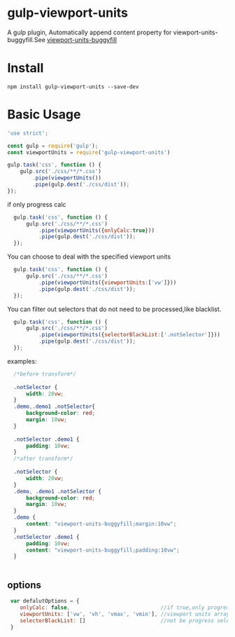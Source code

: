 # gulp-viewport-units
A gulp plugin, Automatically append content property for viewport-units-buggyfill.See [viewport-units-buggyfill](https://github.com/rodneyrehm/viewport-units-buggyfill)

# Install

```
npm install gulp-viewport-units --save-dev
```

# Basic Usage

```javascript
'use strict';

const gulp = require('gulp');
const viewportUnits = require('gulp-viewport-units')

gulp.task('css', function () {
    gulp.src('./css/**/*.css')
        .pipe(viewportUnits())
        .pipe(gulp.dest('./css/dist'));
});
```
if only progress calc
```javascript
  gulp.task('css', function () {
      gulp.src('./css/**/*.css')
          .pipe(viewportUnits({onlyCalc:true}))
          .pipe(gulp.dest('./css/dist'));
  });
```
You can choose to deal with the specified viewport units
```javascript
  gulp.task('css', function () {
      gulp.src('./css/**/*.css')
          .pipe(viewportUnits({viewportUnits:['vw']}))
          .pipe(gulp.dest('./css/dist'));
  });
```

You can filter out selectors that do not need to be processed,like blacklist.
```javascript
  gulp.task('css', function () {
      gulp.src('./css/**/*.css')
          .pipe(viewportUnits({selectorBlackList:['.notSelector']}))
          .pipe(gulp.dest('./css/dist'));
  });
```
examples:
```css
  /*before transform*/
  
  .notSelector {
      width: 20vw;
  }
  .demo,.demo1 .notSelector{
      background-color: red;
      margin: 10vw;
  }
  
  .notSelector .demo1 {
      padding: 10vw;
  }
  /*after transform*/
  
  .notSelector {
      width: 20vw;
  }
  .demo, .demo1 .notSelector {
      background-color: red;
      margin: 10vw;
  }
  .demo {
      content: "viewport-units-buggyfill;margin:10vw";
  }
  .notSelector .demo1 {
      padding: 10vw;
      content: "viewport-units-buggyfill;padding:10vw";
  }
  
```

## options
```javascript
 var defalutOptions = {
    onlyCalc: false,                             //if true,only progress calc()
    viewportUnits: ['vw', 'vh', 'vmax', 'vmin'], //viewport units array what viewport units can be progress
    selectorBlackList: []                        //not be progress selector array
 }
```

